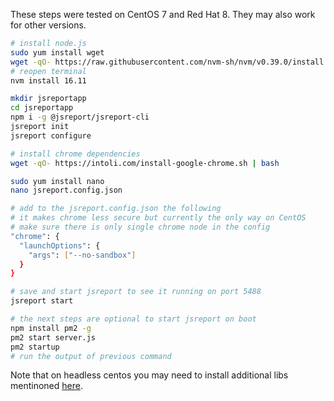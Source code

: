 
These steps were tested on CentOS 7 and Red Hat 8.
They may also work for other versions.

```bash
# install node.js
sudo yum install wget
wget -qO- https://raw.githubusercontent.com/nvm-sh/nvm/v0.39.0/install.sh | bash
# reopen terminal
nvm install 16.11

mkdir jsreportapp
cd jsreportapp
npm i -g @jsreport/jsreport-cli
jsreport init
jsreport configure

# install chrome dependencies
wget -qO- https://intoli.com/install-google-chrome.sh | bash

sudo yum install nano
nano jsreport.config.json

# add to the jsreport.config.json the following
# it makes chrome less secure but currently the only way on CentOS
# make sure there is only single chrome node in the config
"chrome": {
  "launchOptions": {
    "args": ["--no-sandbox"]
  }
}

# save and start jsreport to see it running on port 5488
jsreport start

# the next steps are optional to start jsreport on boot
npm install pm2 -g
pm2 start server.js
pm2 startup
# run the output of previous command
```
Note that on headless centos you may need to install additional libs mentinoned [here](https://github.com/GoogleChrome/puppeteer/blob/master/docs/troubleshooting.md#chrome-headless-doesnt-launch-on-unix).
